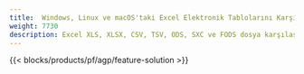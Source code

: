 ```yaml
---
title:  Windows, Linux ve macOS'taki Excel Elektronik Tablolarını Karşılaştırın
weight: 7730
description: Excel XLS, XLSX, CSV, TSV, ODS, SXC ve FODS dosya karşılaştırması için Ücretsiz Uygulama ve API'ler
---
```

{{< blocks/products/pf/agp/feature-solution >}} 

